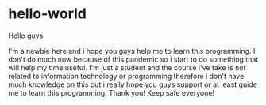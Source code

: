 # hello-world

Hello guys

I'm a newbie here and i hope you guys help me to learn this programming. I don't do much now because of this pandemic so i start to do something that will help my time useful. I'm just a student and the course i've take is not related to information technology or programming therefore i don't have much knowledge on this but i really hope you guys support or at least guide me to learn this programming. Thank you! Keep safe everyone!
